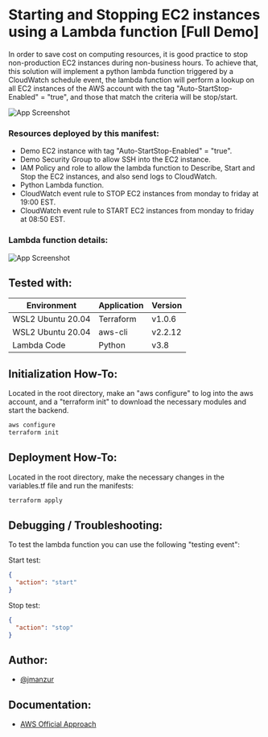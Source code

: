 # Starting and Stopping EC2 instances using a Lambda function [Full Demo]

In order to save cost on computing resources, it is good practice to stop non-production EC2 instances during non-business hours. To achieve that, this solution will implement a python lambda function triggered by a CloudWatch schedule event, the lambda function will perform a lookup on all EC2 instances of the AWS account with the tag "Auto-StartStop-Enabled" = "true", and those that match the criteria will be stop/start.

![App Screenshot](https://1.bp.blogspot.com/-zSz6WfGDrhc/YUSF3E7abVI/AAAAAAAAFqI/SHy7iO8Y2-QfUrTCm3Xh-P31B3rdldhJQCLcBGAsYHQ/s16000/Auto-StartStop-Demo.drawio.png)

### **Resources deployed by this manifest**:
- Demo EC2 instance with tag "Auto-StartStop-Enabled" = "true".
- Demo Security Group to allow SSH into the EC2 instance.
- IAM Policy and role to allow the lambda function to Describe, Start and Stop the EC2 instances, and also send logs to CloudWatch.
- Python Lambda function. 
- CloudWatch event rule to STOP EC2 instances from monday to friday at 19:00 EST.
- CloudWatch event rule to START EC2 instances from monday to friday at 08:50 EST.

### **Lambda function details**:

![App Screenshot](https://1.bp.blogspot.com/-jVo6Tx1SuSA/YUSX_PCDZDI/AAAAAAAAFqg/2UGiptIeckkeqABxcFWr2x_BdJ1T84BawCLcBGAsYHQ/s1071/Auto-StartStop-Demo-Page-2.drawio.png)

## Tested with: 

| Environment | Application | Version  |
| ----------------- |-----------|---------|
| WSL2 Ubuntu 20.04 | Terraform | v1.0.6  |
| WSL2 Ubuntu 20.04 | aws-cli | v2.2.12  |
| Lambda Code | Python | v3.8  |

## Initialization How-To:

Located in the root directory, make an "aws configure" to log into the aws account, and a "terraform init" to download the necessary modules and start the backend.

```bash
aws configure
terraform init
```

## Deployment How-To:

Located in the root directory, make the necessary changes in the variables.tf file and run the manifests:

```bash
terraform apply
```

## Debugging / Troubleshooting:

To test the lambda function you can use the following "testing event":

Start test:
```json
{
  "action": "start"
}
```

Stop test:
```json
{
  "action": "stop"
}
```

## Author:

- [@jmanzur](https://github.com/JManzur)

## Documentation:

- [AWS Official Approach](https://aws.amazon.com/es/premiumsupport/knowledge-center/start-stop-lambda-cloudwatch/)